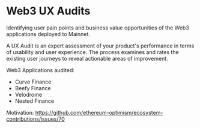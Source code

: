 # Web3 UX Audits
Identifying user pain points and business value opportunities of the Web3 applications deployed to Mainnet.

A UX Audit is an expert assessment of your product's performance in terms of usability and user experience. The process examines and rates the existing user journeys to reveal actionable areas of improvement.

Web3 Applications audited:

- Curve Finance
- Beefy Finance
- Velodrome
- Nested Finance

Motivation: https://github.com/ethereum-optimism/ecosystem-contributions/issues/70
